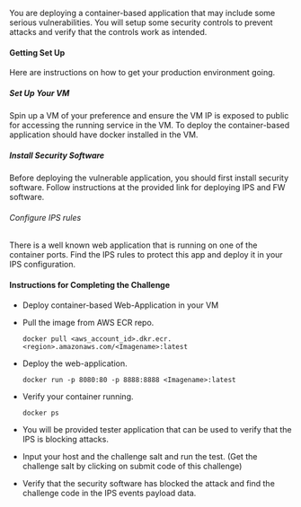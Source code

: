 
You are deploying a container-based application that may include some serious vulnerabilities. 
You will setup some security controls to prevent attacks and verify that the controls work as intended.

#### Getting Set Up
Here are instructions on how to get your production environment going.

##### Set Up Your VM
Spin up a VM of your preference and ensure the VM IP is exposed to public for accessing the running service in the VM. To deploy the container-based application should have docker installed in the VM.

##### Install Security Software
Before deploying the vulnerable application, you should first install security software. Follow instructions at the provided link for deploying IPS and FW software.

###### Configure IPS rules
There is a well known web application that is running on one of the container ports.
Find the IPS rules to protect this app and deploy it in your IPS configuration.

#### Instructions for Completing the Challenge
- Deploy container-based Web-Application in your VM 

* Pull the image from AWS ECR repo.

  `docker pull <aws_account_id>.dkr.ecr.<region>.amazonaws.com/<Imagename>:latest`

* Deploy the web-application.

  `docker run -p 8080:80 -p 8888:8888 <Imagename>:latest`

* Verify your container running.

  `docker ps`

- You will be provided tester application that can be used to verify that the IPS is blocking attacks. 

- Input your host and the challenge salt and run the test. (Get the challenge salt by clicking on submit code of this challenge)

- Verify that the security software has blocked the attack and find the challenge code in the IPS events payload data. 

